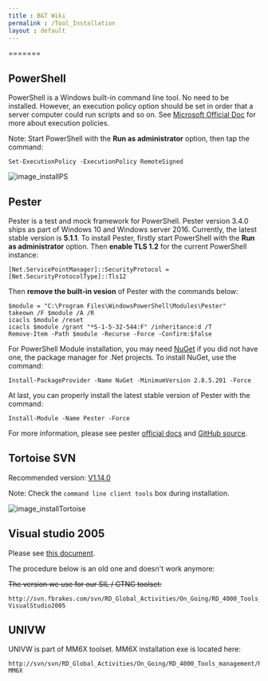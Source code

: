 ```yaml
---
title : B&T Wiki
permalink : /Tool_Installation
layout : default
---
```

=======

PowerShell
----------
PowerShell is a Windows built-in command line tool. No need to be installed.
However, an execution policy option should be set in order that a server computer could run scripts and so on.
See [Microsoft Official Doc](https://docs.microsoft.com/en-us/powershell/module/microsoft.powershell.core/about/about_execution_policies?view=powershell-7.1) for more about execution policies.

Note: Start PowerShell with the **Run as administrator** option, then tap the command:
```
Set-ExecutionPolicy -ExecutionPolicy RemoteSigned
```
![image_installPS][installPS]


Pester
----------
Pester is a test and mock framework for PowerShell. Pester version 3.4.0 ships as part of Windows 10 and Windows server 2016.
Currently, the latest stable version is **5.1.1**.
To install Pester, firstly start PowerShell with the **Run as administrator** option.
Then **enable TLS 1.2** for the current PowerShell instance:
```
[Net.ServicePointManager]::SecurityProtocol = [Net.SecurityProtocolType]::Tls12
```
Then **remove the built-in vesion** of Pester with the commands below:
```
$module = "C:\Program Files\WindowsPowerShell\Modules\Pester"
takeown /F $module /A /R
icacls $module /reset
icacls $module /grant "*S-1-5-32-544:F" /inheritance:d /T
Remove-Item -Path $module -Recurse -Force -Confirm:$false
```
For PowerShell Module installation, you may need [NuGet](https://www.nuget.org/) if you did not have one, the package manager for .Net projects.
To install NuGet, use the command:
```
Install-PackageProvider -Name NuGet -MinimumVersion 2.8.5.201 -Force
```
At last, you can properly install the latest stable version of Pester with the command:
```
Install-Module -Name Pester -Force
```

For more information, please see pester [official docs](https://pester.dev/docs/introduction/installation) and [GitHub source](https://github.com/pester/Pester).


Tortoise SVN
----------
Recommended version: [V1.14.0](https://tortoisesvn.net/downloads.html)

Note: Check the `command line client tools` box during installation.

![image_installTortoise][installTortoise]


Visual studio 2005
----------
Please see [this document](Dotnet3_5-Install.pptx).

The procedure below is an old one and doesn't work anymore:

~~The version we use for our SIL / GTNG toolset:~~
```
http://svn.fbrakes.com/svn/RD_Global_Activities/On_Going/RD_4000_Tools_management/RD_4100_Tools_storage/44-VisualStudio2005
```


UNIVW
----------
UNIVW is part of MM6X toolset. MM6X installation exe is located here:
```
http://svn/svn/RD_Global_Activities/On_Going/RD_4000_Tools_management/RD_4100_Tools_storage/21-MM6X
```


[installPS]: http://svn/svn/Benches_Tools/Wiki/images/installPS.png
[installTortoise]: http://svn/svn/Benches_Tools/Wiki/images/installTortoise.png
